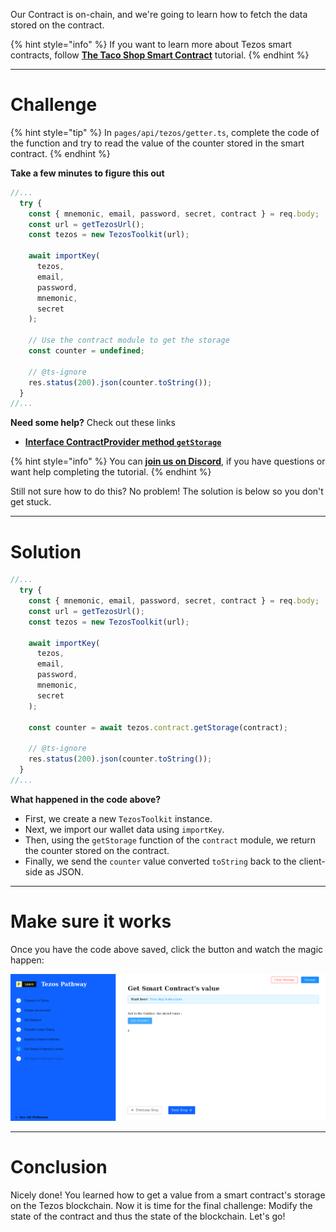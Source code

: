 Our Contract is on-chain, and we're going to learn how to fetch the data stored on the contract. 

{% hint style="info" %}
If you want to learn more about Tezos smart contracts, follow [**The Taco Shop Smart Contract**](https://ligolang.org/docs/tutorials/get-started/tezos-taco-shop-smart-contract) tutorial.
{% endhint %}

------------------------

# Challenge

{% hint style="tip" %}
In `pages/api/tezos/getter.ts`, complete the code of the function and try to read the value of the counter stored in the smart contract. 
{% endhint %}

**Take a few minutes to figure this out**

```typescript
//...
  try {
    const { mnemonic, email, password, secret, contract } = req.body;
    const url = getTezosUrl();
    const tezos = new TezosToolkit(url);

    await importKey(
      tezos,
      email,
      password,
      mnemonic,
      secret
    );

    // Use the contract module to get the storage
    const counter = undefined;

    // @ts-ignore
    res.status(200).json(counter.toString());
  } 
//...
```

**Need some help?** Check out these links
* [**Interface ContractProvider method `getStorage`**](https://tezostaquito.io/typedoc/interfaces/_taquito_taquito.contractprovider.html#getstorage)  

{% hint style="info" %}
You can [**join us on Discord**](https://discord.gg/fszyM7K), if you have questions or want help completing the tutorial.
{% endhint %}

Still not sure how to do this? No problem! The solution is below so you don't get stuck.

------------------------

# Solution

```typescript
//...
  try {
    const { mnemonic, email, password, secret, contract } = req.body;
    const url = getTezosUrl();
    const tezos = new TezosToolkit(url);

    await importKey(
      tezos,
      email,
      password,
      mnemonic,
      secret
    );

    const counter = await tezos.contract.getStorage(contract);

    // @ts-ignore
    res.status(200).json(counter.toString());
  } 
//...
```

**What happened in the code above?**

* First, we create a new `TezosToolkit` instance.
* Next, we import our wallet data using `importKey`.
* Then, using the `getStorage` function of the `contract` module, we return the counter stored on the contract.
* Finally, we send the `counter` value converted `toString` back to the client-side as JSON.

------------------------

# Make sure it works

Once you have the code above saved, click the button and watch the magic happen:

![](../../../.gitbook/assets/pathways/tezos/tezos-getter.png)

-----------------------------

# Conclusion

Nicely done! You learned how to get a value from a smart contract's storage on the Tezos blockchain. Now it is time for the final challenge: Modify the state of the contract and thus the state of the blockchain. Let's go!